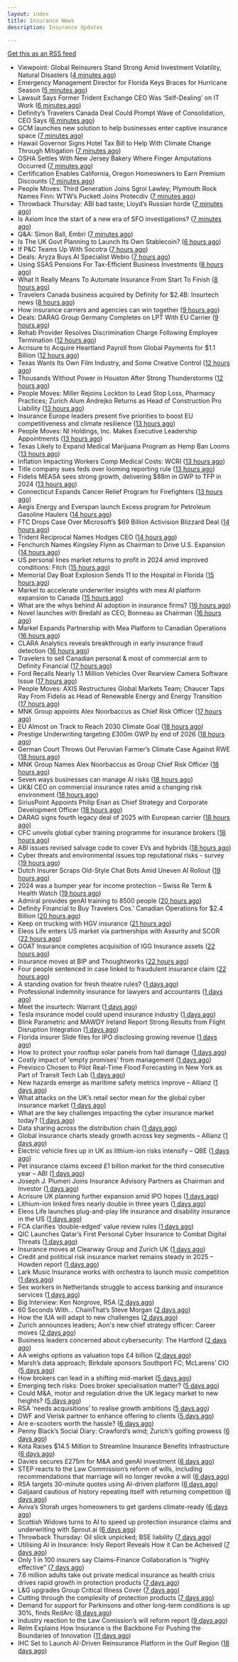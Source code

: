 ```yaml
---
layout: index
title: Insurance News
description: Insurance Updates

---
```


[Get this as an RSS feed](/insurance.rss)

<!-- news_marker starts -->
- Viewpoint: Global Reinsurers Stand Strong Amid Investment Volatility, Natural Disasters ([4 minutes ago](https://www.insurancejournal.com/news/international/2025/05/29/825382.htm))
- Emergency Management Director for Florida Keys Braces for Hurricane Season ([5 minutes ago](https://www.insurancejournal.com/news/southeast/2025/05/29/825164.htm))
- Lawsuit Says Former Trident Exchange CEO Was ‘Self-Dealing’ on IT Work ([6 minutes ago](https://www.insurancejournal.com/news/southeast/2025/05/29/825398.htm))
- Definity’s Travelers Canada Deal Could Prompt Wave of Consolidation, CEO Says ([6 minutes ago](https://www.insurancejournal.com/news/international/2025/05/29/825404.htm))
- GCM launches new solution to help businesses enter captive insurance space ([7 minutes ago](https://www.reinsurancene.ws/gcm-launches-new-solution-to-help-businesses-enter-captive-insurance-space/))
- Hawaii Governor Signs Hotel Tax Bill to Help With Climate Change Through Mitigation ([7 minutes ago](https://www.insurancejournal.com/news/west/2025/05/29/825371.htm))
- OSHA Settles With New Jersey Bakery Where Finger Amputations Occurred ([7 minutes ago](https://www.insurancejournal.com/news/east/2025/05/29/825306.htm))
- Certification Enables California, Oregon Homeowners to Earn Premium Discounts ([7 minutes ago](https://www.insurancejournal.com/news/west/2025/05/29/824983.htm))
- People Moves: Third Generation Joins Sgroi Lawley; Plymouth Rock Names Finn: WTW’s Puckett Joins Protecdiv ([7 minutes ago](https://www.insurancejournal.com/news/east/2025/05/29/825338.htm))
- Throwback Thursday: ABI bad taste; Lloyd’s Russian horde ([7 minutes ago](https://www.postonline.co.uk/lloyd%E2%80%99slondon/7956606/throwback-thursday-abi-bad-taste-lloyd%E2%80%99s-russian-horde))
- Is Axiom Ince the start of a new era of SFO investigations? ([7 minutes ago](https://www.postonline.co.uk/broker/7957763/is-axiom-ince-the-start-of-a-new-era-of-sfo-investigations))
- Q&A: Simon Ball, Embri ([7 minutes ago](https://www.postonline.co.uk/technology/7957476/qa-simon-ball-embri))
- Is The UK Govt Planning to Launch Its Own Stablecoin? ([6 hours ago](https://insurance-edge.net/2025/05/28/is-the-uk-govt-planning-to-launch-its-own-stablecoin/))
- If P&C Teams Up With Socotra ([7 hours ago](https://insurance-edge.net/2025/05/28/if-pc-teams-up-with-socotra/))
- Deals: Aryza Buys AI Specialist Webio ([7 hours ago](https://insurance-edge.net/2025/05/28/deals-aryza-buys-ai-specialist-webio/))
- Using SSAS Pensions For Tax-Efficient Business Investments ([8 hours ago](https://insurance-edge.net/2025/05/28/using-ssas-pensions-for-tax-efficient-business-investments/))
- What It Really Means To Automate Insurance From Start To Finish ([8 hours ago](https://insurance-edge.net/2025/05/28/what-it-really-means-to-automate-insurance-from-start-to-finish/))
- Travelers Canada business acquired by Definity for $2.4B: Insurtech news ([8 hours ago](https://www.dig-in.com/news/travelers-canada-acquired-by-definity-2-4b-insurtech-news))
- How insurance carriers and agencies can win together ([9 hours ago](https://www.dig-in.com/opinion/how-insurance-carriers-and-agencies-can-win-together))
- Deals: DARAG Group Germany Completes on LPT With EU Carrier ([9 hours ago](https://insurance-edge.net/2025/05/28/deals-darag-group-germany-completes-on-lpt-with-eu-carrier/))
- Rehab Provider Resolves Discrimination Charge Following Employee Termination ([12 hours ago](https://www.insurancejournal.com/news/midwest/2025/05/28/825367.htm))
- Acrisure to Acquire Heartland Payroll from Global Payments for $1.1 Billion ([12 hours ago](https://www.insurtechinsights.com/acrisure-to-acquire-heartland-payroll-from-global-payments-for-1-1-billion/))
- Texas Wants Its Own Film Industry, and Some Creative Control ([12 hours ago](https://www.insurancejournal.com/news/southcentral/2025/05/28/825363.htm))
- Thousands Without Power in Houston After Strong Thunderstorms ([12 hours ago](https://www.insurancejournal.com/news/southcentral/2025/05/28/825360.htm))
- People Moves: Miller Rejoins Lockton to Lead Stop Loss, Pharmacy Practices; Zurich Alum Andrejko Returns as Head of Construction Pro Liability ([13 hours ago](https://www.insurancejournal.com/news/national/2025/05/28/825333.htm))
- Insurance Europe leaders present five priorities to boost EU competitiveness and climate resilience ([13 hours ago](https://www.reinsurancene.ws/insurance-europe-leaders-present-five-priorities-to-boost-eu-competitiveness-and-climate-resilience/))
- People Moves: NI Holdings, Inc. Makes Executive Leadership Appointments ([13 hours ago](https://www.insurancejournal.com/news/midwest/2025/05/28/825344.htm))
- Texas Likely to Expand Medical Marijuana Program as Hemp Ban Looms ([13 hours ago](https://www.insurancejournal.com/news/southcentral/2025/05/28/825348.htm))
- Inflation Impacting Workers Comp Medical Costs: WCRI ([13 hours ago](https://www.insurancejournal.com/news/national/2025/05/28/825345.htm))
- Title company sues feds over looming reporting rule ([13 hours ago](https://www.dig-in.com/news/title-company-sues-feds-over-looming-reporting-rule))
- Fidelis MEASA sees strong growth, delivering $88m in GWP to TFP in 2024 ([13 hours ago](https://www.reinsurancene.ws/fidelis-measa-sees-strong-growth-delivering-88m-in-gwp-to-tfp-in-2024/))
- Connecticut Expands Cancer Relief Program for Firefighters ([13 hours ago](https://www.insurancejournal.com/news/east/2025/05/28/825324.htm))
- Aegis Energy and Everspan launch Excess program for Petroleum Gasoline Haulers ([14 hours ago](https://www.reinsurancene.ws/aegis-energy-and-everspan-launch-excess-program-for-petroleum-gasoline-haulers/))
- FTC Drops Case Over Microsoft’s $69 Billion Activision Blizzard Deal ([14 hours ago](https://www.insurancejournal.com/news/national/2025/05/28/825322.htm))
- Trident Reciprocal Names Hodges CEO ([14 hours ago](https://www.insurancejournal.com/news/southeast/2025/05/28/825318.htm))
- Fenchurch Names Kingsley Flynn as Chairman to Drive U.S. Expansion ([14 hours ago](https://www.insurtechinsights.com/fenchurch-names-kingsley-flynn-as-chairman-to-drive-u-s-expansion/))
- US personal lines market returns to profit in 2024 amid improved conditions: Fitch ([15 hours ago](https://www.reinsurancene.ws/us-personal-lines-market-returns-to-profit-in-2024-amid-improved-conditions-fitch/))
- Memorial Day Boat Explosion Sends 11 to the Hospital in Florida ([15 hours ago](https://www.insurancejournal.com/news/southeast/2025/05/28/825312.htm))
- Markel to accelerate underwriter insights with mea AI platform expansion to Canada ([15 hours ago](https://www.reinsurancene.ws/markel-to-accelerate-underwriter-insights-with-mea-ai-platform-expansion-to-canada/))
- What are the whys behind AI adoption in insurance firms? ([16 hours ago](https://www.dig-in.com/news/what-are-the-whys-behind-ai-adoption-in-insurance-firms))
- Novel launches with Bredahl as CEO, Bonneau as Chairman ([16 hours ago](https://www.reinsurancene.ws/novel-launches-with-bredahl-as-ceo-bonneau-as-chairman/))
- Markel Expands Partnership with Mea Platform to Canadian Operations ([16 hours ago](https://www.insurtechinsights.com/markel-expands-partnership-with-mea-platform-to-canadian-operations/))
- CLARA Analytics reveals breakthrough in early insurance fraud detection ([16 hours ago](https://www.reinsurancene.ws/clara-analytics-reveals-breakthrough-in-early-insurance-fraud-detection/))
- Travelers to sell Canadian personal & most of commercial arm to Definity Financial ([17 hours ago](https://www.reinsurancene.ws/travelers-to-sell-canadian-personal-most-of-commercial-arm-to-definity-financial/))
- Ford Recalls Nearly 1.1 Million Vehicles Over Rearview Camera Software Issue ([17 hours ago](https://www.insurancejournal.com/news/national/2025/05/28/825303.htm))
- People Moves: AXIS Restructures Global Markets Team; Chaucer Taps Ray From Fidelis as Head of Renewable Energy and Energy Transition ([17 hours ago](https://www.insurancejournal.com/news/international/2025/05/28/825298.htm))
- MNK Group appoints Alex Noorbaccus as Chief Risk Officer ([17 hours ago](https://www.reinsurancene.ws/mnk-group-appoints-alex-noorbaccus-as-chief-risk-officer/))
- EU Almost on Track to Reach 2030 Climate Goal ([18 hours ago](https://www.insurancejournal.com/news/international/2025/05/28/825294.htm))
- Prestige Underwriting targeting £300m GWP by end of 2026 ([18 hours ago](https://www.postonline.co.uk/news/7957825/prestige-underwriting-targeting-%C2%A3300m-gwp-by-end-of-2026))
- German Court Throws Out Peruvian Farmer’s Climate Case Against RWE ([18 hours ago](https://www.insurancejournal.com/news/international/2025/05/28/825288.htm))
- MNK Group Names Alex Noorbaccus as Group Chief Risk Officer ([18 hours ago](https://www.insurtechinsights.com/mnk-group-names-alex-noorbaccus-as-group-chief-risk-officer/))
- Seven ways businesses can manage AI risks ([18 hours ago](https://www.insurancebusinessmag.com/uk/news/cyber/seven-ways-businesses-can-manage-ai-risks-537188.aspx))
- UK&I CEO on commercial insurance rates amid a changing risk environment ([18 hours ago](https://www.insurancebusinessmag.com/uk/news/breaking-news/ukandi-ceo-on-commercial-insurance-rates-amid-a-changing-risk-environment-537187.aspx))
- SiriusPoint Appoints Philip Enan as Chief Strategy and Corporate Development Officer ([18 hours ago](https://www.insurtechinsights.com/siriuspoint-appoints-philip-enan-as-chief-strategy-and-corporate-development-officer/))
- DARAG signs fourth legacy deal of 2025 with European carrier ([18 hours ago](https://www.insurancebusinessmag.com/uk/news/breaking-news/darag-signs-fourth-legacy-deal-of-2025-with-european-carrier-537184.aspx))
- CFC unveils global cyber training programme for insurance brokers ([18 hours ago](https://www.insurancebusinessmag.com/uk/news/cyber/cfc-unveils-global-cyber-training-programme-for-insurance-brokers-537183.aspx))
- ABI issues revised salvage code to cover EVs and hybrids ([18 hours ago](https://www.insurancebusinessmag.com/uk/news/auto-motor/abi-issues-revised-salvage-code-to-cover-evs-and-hybrids-537182.aspx))
- Cyber threats and environmental issues top reputational risks - survey ([19 hours ago](https://www.insurancebusinessmag.com/uk/news/cyber/cyber-threats-and-environmental-issues-top-reputational-risks--survey-537171.aspx))
- Dutch Insurer Scraps Old-Style Chat Bots Amid Uneven AI Rollout ([19 hours ago](https://www.insurancejournal.com/news/international/2025/05/28/825281.htm))
- 2024 was a bumper year for income protection – Swiss Re Term & Health Watch ([19 hours ago](https://ifamagazine.com/2024-was-a-bumper-year-for-income-protection-swiss-re-term-health-watch/))
- Admiral provides genAI training to 8500 people ([20 hours ago](https://www.postonline.co.uk/technology/7957819/admiral-provides-genai-training-to-8500-people))
- Definity Financial to Buy Travelers Cos.’ Canadian Operations for $2.4 Billion ([20 hours ago](https://www.insurancejournal.com/news/international/2025/05/28/825276.htm))
- Keep on trucking with HGV insurance ([21 hours ago](https://www.postonline.co.uk/commercial/7957551/keep-on-trucking-with-hgv-insurance))
- Eleos Life enters US market via partnerships with Assurity and SCOR ([22 hours ago](https://www.insurancebusinessmag.com/uk/news/life-insurance/eleos-life-enters-us-market-via-partnerships-with-assurity-and-scor-537149.aspx))
- GOAT Insurance completes acquisition of IGG Insurance assets ([22 hours ago](https://www.insurancebusinessmag.com/uk/news/breaking-news/goat-insurance-completes-acquisition-of-igg-insurance-assets-537148.aspx))
- Insurance moves at BIP and Thoughtworks ([22 hours ago](https://www.insurancebusinessmag.com/uk/news/breaking-news/insurance-moves-at-bip-and-thoughtworks-537146.aspx))
- Four people sentenced in case linked to fraudulent insurance claim ([22 hours ago](https://www.insurancebusinessmag.com/uk/news/breaking-news/four-people-sentenced-in-case-linked-to-fraudulent-insurance-claim-537145.aspx))
- A standing ovation for fresh theatre rules? ([1 days ago](https://www.postonline.co.uk/commercial/7957410/a-standing-ovation-for-fresh-theatre-rules))
- Professional indemnity insurance for lawyers and accountants ([1 days ago](https://www.postonline.co.uk/commercial/7957725/professional-indemnity-insurance-for-lawyers-and-accountants))
- Meet the insurtech: Warrant ([1 days ago](https://www.dig-in.com/news/meet-the-insurtech-warrant))
- Tesla insurance model could upend insurance industry ([1 days ago](https://www.dig-in.com/opinion/tesla-insurance-model-could-upend-insurance-industry))
- Blink Parametric and MAWDY Ireland Report Strong Results from Flight Disruption Integration ([1 days ago](https://www.insurtechinsights.com/blink-parametric-and-mawdy-ireland-report-strong-results-from-flight-disruption-integration/))
- Florida insurer Slide files for IPO disclosing growing revenue ([1 days ago](https://www.dig-in.com/articles/florida-insurer-slide-files-for-ipo-disclosing-growing-revenue))
- How to protect your rooftop solar panels from hail damage ([1 days ago](https://www.dig-in.com/articles/how-to-protect-your-rooftop-solar-panels-from-hail-damage))
- Costly impact of 'empty promises' from management ([1 days ago](https://www.insurancebusinessmag.com/uk/business-strategy/costly-impact-of-empty-promises-from-management-537075.aspx))
- Previsico Chosen to Pilot Real-Time Flood Forecasting in New York as Part of Transit Tech Lab ([1 days ago](https://www.insurtechinsights.com/previsico-chosen-to-pilot-real-time-flood-forecasting-in-new-york-as-part-of-transit-tech-lab/))
- New hazards emerge as maritime safety metrics improve – Allianz ([1 days ago](https://www.insurancebusinessmag.com/uk/news/marine/new-hazards-emerge-as-maritime-safety-metrics-improve--allianz-537061.aspx))
- What attacks on the UK’s retail sector mean for the global cyber insurance market ([1 days ago](https://www.insurancebusinessmag.com/uk/news/breaking-news/what-attacks-on-the-uks-retail-sector-mean-for-the-global-cyber-insurance-market-537050.aspx))
- What are the key challenges impacting the cyber insurance market today? ([1 days ago](https://www.insurancebusinessmag.com/uk/news/cyber/what-are-the-key-challenges-impacting-the-cyber-insurance-market-today-536998.aspx))
- Data sharing across the distribution chain ([1 days ago](https://www.insurancebusinessmag.com/uk/news/breaking-news/data-sharing-across-the-distribution-chain-536997.aspx))
- Global insurance charts steady growth across key segments – Allianz ([1 days ago](https://www.insurancebusinessmag.com/uk/news/breaking-news/global-insurance-charts-steady-growth-across-key-segments--allianz-536991.aspx))
- Electric vehicle fires up in UK as lithium-ion risks intensify – QBE ([1 days ago](https://www.insurancebusinessmag.com/uk/news/auto-motor/electric-vehicle-fires-up-in-uk-as-lithiumion-risks-intensify--qbe-536990.aspx))
- Pet insurance claims exceed £1 billion market for the third consecutive year – ABI ([1 days ago](https://www.insurancebusinessmag.com/uk/news/breaking-news/pet-insurance-claims-exceed-1-billion-market-for-the-third-consecutive-year--abi-536999.aspx))
- Joseph J. Plumeri Joins Insurance Advisory Partners as Chairman and Investor ([1 days ago](https://www.insurtechinsights.com/joseph-j-plumeri-joins-insurance-advisory-partners-as-chairman-and-investor/))
- Acrisure UK planning further expansion amid IPO hopes ([1 days ago](https://www.postonline.co.uk/news/7957733/acrisure-uk-planning-further-expansion-amid-ipo-hopes))
- Lithium-ion linked fires nearly double in three years ([1 days ago](https://www.postonline.co.uk/personal/7957821/lithium-ion-linked-fires-nearly-double-in-three-years))
- Eleos Life launches plug-and-play life insurance and disability insurance in the US ([1 days ago](https://ifamagazine.com/eleos-life-launches-plug-and-play-life-insurance-and-disability-insurance-in-the-us/))
- FCA clarifies ‘double-edged’ value review rules ([1 days ago](https://www.postonline.co.uk/regulation/7957818/fca-clarifies-%E2%80%98double-edged%E2%80%99-value-review-rules))
- QIC Launches Qatar’s First Personal Cyber Insurance to Combat Digital Threats ([1 days ago](https://www.insurtechinsights.com/qic-launches-qatars-first-personal-cyber-insurance-to-combat-digital-threats/))
- Insurance moves at Clearway Group and Zurich UK ([1 days ago](https://www.insurancebusinessmag.com/uk/news/breaking-news/insurance-moves-at-clearway-group-and-zurich-uk-536969.aspx))
- Credit and political risk insurance market remains steady in 2025 – Howden report ([1 days ago](https://www.insurancebusinessmag.com/uk/news/breaking-news/credit-and-political-risk-insurance-market-remains-steady-in-2025--howden-report-536968.aspx))
- Lark Music Insurance works with orchestra to launch music competition ([1 days ago](https://www.insurancebusinessmag.com/uk/news/breaking-news/lark-music-insurance-works-with-orchestra-to-launch-music-competition-536967.aspx))
- Sex workers in Netherlands struggle to access banking and insurance services ([1 days ago](https://www.insurancebusinessmag.com/uk/news/breaking-news/sex-workers-in-netherlands-struggle-to-access-banking-and-insurance-services-536966.aspx))
- Big Interview: Ken Norgrove, RSA ([2 days ago](https://www.postonline.co.uk/commercial/7957757/big-interview-ken-norgrove-rsa))
- 60 Seconds With... ChainThat’s Steve Morgan ([2 days ago](https://www.postonline.co.uk/technology/7957440/60-seconds-with-chainthat%E2%80%99s-steve-morgan))
- How the IUA will adapt to new challenges ([2 days ago](https://www.postonline.co.uk/lloyd%E2%80%99slondon/7957817/how-the-iua-will-adapt-to-new-challenges))
- Zurich announces leaders; Aon's new chief strategy officer: Career moves ([2 days ago](https://www.dig-in.com/news/zurichs-leaders-aons-chief-strategy-officer-career-moves))
- Business leaders concerned about cybersecurity: The Hartford ([2 days ago](https://www.dig-in.com/news/business-leaders-concerned-about-cybersecurity-the-hartford))
- AA weighs options as valuation tops £4 billion ([2 days ago](https://www.insurancebusinessmag.com/uk/news/auto-motor/aa-weighs-options-as-valuation-tops-4-billion-536849.aspx))
- Marsh’s data approach; Birkdale sponsors Southport FC; McLarens’ CIO ([5 days ago](https://www.postonline.co.uk/news/7957810/marsh%E2%80%99s-data-approach-birkdale-sponsors-southport-fc-mclarens%E2%80%99-cio))
- How brokers can lead in a shifting mid-market ([5 days ago](https://www.insurancebusinessmag.com/uk/news/breaking-news/how-brokers-can-lead-in-a-shifting-midmarket-536720.aspx))
- Emerging tech risks: Does broker specialisation matter? ([5 days ago](https://www.insurancebusinessmag.com/uk/news/technology/emerging-tech-risks-does-broker-specialisation-matter-536719.aspx))
- Could M&A, motor and regulation drive the UK legacy market to new heights? ([5 days ago](https://www.postonline.co.uk/reinsurance/7957816/could-ma-motor-and-regulation-drive-the-uk-legacy-market-to-new-heights))
- RSA ‘needs acquisitions’ to realise growth ambitions ([5 days ago](https://www.postonline.co.uk/news/7957807/rsa-%E2%80%98needs-acquisitions%E2%80%99-to-realise-growth-ambitions))
- DWF and Verisk partner to enhance offering to clients ([5 days ago](https://www.postonline.co.uk/news/7957815/dwf-and-verisk-partner-to-enhance-offering-to-clients))
- Are e-scooters worth the hassle? ([6 days ago](https://www.postonline.co.uk/regulation/7957744/are-e-scooters-worth-the-hassle))
- Penny Black’s Social Diary: Crawford’s wind; Zurich’s golfing prowess ([6 days ago](https://www.postonline.co.uk/people/7957569/penny-black%E2%80%99s-social-diary-crawford%E2%80%99s-wind-zurich%E2%80%99s-golfing-prowess))
- Kota Raises $14.5 Million to Streamline Insurance Benefits Infrastructure ([6 days ago](https://www.insurtechinsights.com/kota-raises-14-5-million-to-streamline-insurance-benefits-infrastructure/))
- Davies secures £275m for M&A and genAI investment ([6 days ago](https://www.postonline.co.uk/claims/7957808/davies-secures-%C2%A3275m-for-ma-and-genai-investment))
- STEP reacts to the Law Commission’s reform of wills, including recommendations that marriage will no longer revoke a will ([6 days ago](https://ifamagazine.com/step-reacts-to-the-law-commissions-reform-of-wills-including-recommendations-that-marriage-will-no-longer-revoke-a-will/))
- RSA targets 30-minute quotes using AI-driven platform ([6 days ago](https://www.postonline.co.uk/commercial/7957756/rsa-targets-30-minute-quotes-using-ai-driven-platform))
- Galjaard cautious of history repeating itself with returning competition ([6 days ago](https://www.postonline.co.uk/news/7957781/galjaard-cautious-of-history-repeating-itself-with-returning-competition))
- Aviva’s Storah urges homeowners to get gardens climate-ready ([6 days ago](https://www.postonline.co.uk/personal/7957795/aviva%E2%80%99s-storah-urges-homeowners-to-get-gardens-climate-ready))
- Scottish Widows turns to AI to speed up protection insurance claims and underwriting with Sprout.ai ([6 days ago](https://ifamagazine.com/scottish-widows-turns-to-ai-to-speed-up-protection-insurance-claims-and-underwriting-with-sprout-ai/))
- Throwback Thursday: Oil slick unpicked; BSE liability ([7 days ago](https://www.postonline.co.uk/commercial/7956605/throwback-thursday-oil-slick-unpicked-bse-liability))
- Utilising AI in Insurance: Insly Report Reveals How it Can be Acheived ([7 days ago](https://thefintechtimes.com/utilising-ai-in-insurance-insly-report-reveals-how-it-can-be-acheived/))
- Only 1 in 100 insurers say Claims-Finance Collaboration is “highly effective” ([7 days ago](https://ifamagazine.com/only-1-in-100-insurers-say-claims-finance-collaboration-is-highly-effective/))
- 7.6 million adults take out private medical insurance as health crisis drives rapid growth in protection products ([7 days ago](https://ifamagazine.com/7-6-million-adults-take-out-private-medical-insurance-as-health-crisis-drives-rapid-growth-in-protection-products/))
- L&G upgrades Group Critical Illness Cover ([7 days ago](https://ifamagazine.com/lg-upgrades-group-critical-illness-cover/))
- Cutting through the complexity of protection products ([7 days ago](https://ifamagazine.com/cutting-through-the-complexity-of-protection-products/))
- Demand for support for Parkinsons and other long-term conditions is up 30%, finds RedArc ([8 days ago](https://ifamagazine.com/demand-for-support-for-parkinsons-and-other-long-term-conditions-is-up-30-finds-redarc/))
- Industry reaction to the Law Comission’s will reform report ([9 days ago](https://ifamagazine.com/industry-reaction-to-the-law-comissions-will-reform-report/))
- Relm Explains How Insurance is the Backbone For Pushing the Boundaries of Innovation ([11 days ago](https://thefintechtimes.com/relm-explains-how-insurance-is-the-backbone-for-pushing-the-boundaries-of-innovation/))
- IHC Set to Launch AI-Driven Reinsurance Platform in the Gulf Region ([18 days ago](https://thefintechtimes.com/ihc-set-to-launch-ai-driven-reinsurance-platform/))

<!-- news_marker ends -->